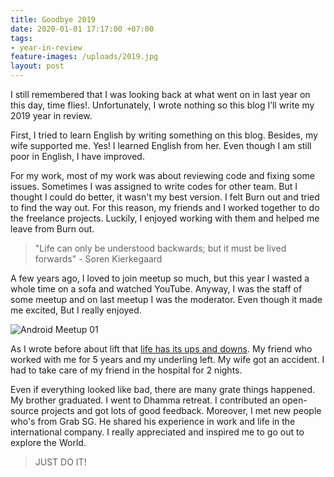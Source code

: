 ```yaml
---
title: Goodbye 2019
date: 2020-01-01 17:17:00 +07:00
tags:
- year-in-review
feature-images: /uploads/2019.jpg
layout: post
---
```


I still remembered that I was looking back at what went on in last year on this day, time flies!. Unfortunately, I wrote nothing so this blog I’ll write my 2019 year in review.

First, I tried to learn English by writing something on this blog. Besides, my wife supported me. Yes! I learned English from her. Even though I am still poor in English, I have improved.

For my work, most of my work was about reviewing code and fixing some issues. Sometimes I was assigned to write codes for other team. But I thought I could do better, it wasn't my best version. I felt Burn out and tried to find the way out. For this reason, my friends and I worked together to do the freelance projects. Luckily, I enjoyed working with them and helped me leave from Burn out.

> "Life can only be understood backwards; but it must be lived forwards" - Soren Kierkegaard

A few years ago, I loved to join meetup so much, but this year I wasted a whole time on a sofa and watched YouTube. Anyway, I was the staff of some meetup and on last meetup I was the moderator. Even though it made me excited, But I really enjoyed.

![Android Meetup 01](/me/uploads/android-meetup.jpg)

As I wrote before about lift that [life has its ups and downs](https://minibugdev.github.io/me/2019/11/28/life-has-its-ups-and-downs.html). My friend who worked with me for 5 years and my underling left. My wife got an accident. I had to take care of my friend in the hospital for 2 nights.

Even if everything looked like bad, there are many grate things happened. My brother graduated. I went to Dhamma retreat. I contributed an open-source projects and got lots of good feedback. Moreover, I met new people who's from Grab SG. He shared his experience in work and life in the international company. I really appreciated and inspired me to go out to explore the World.

> JUST DO IT!